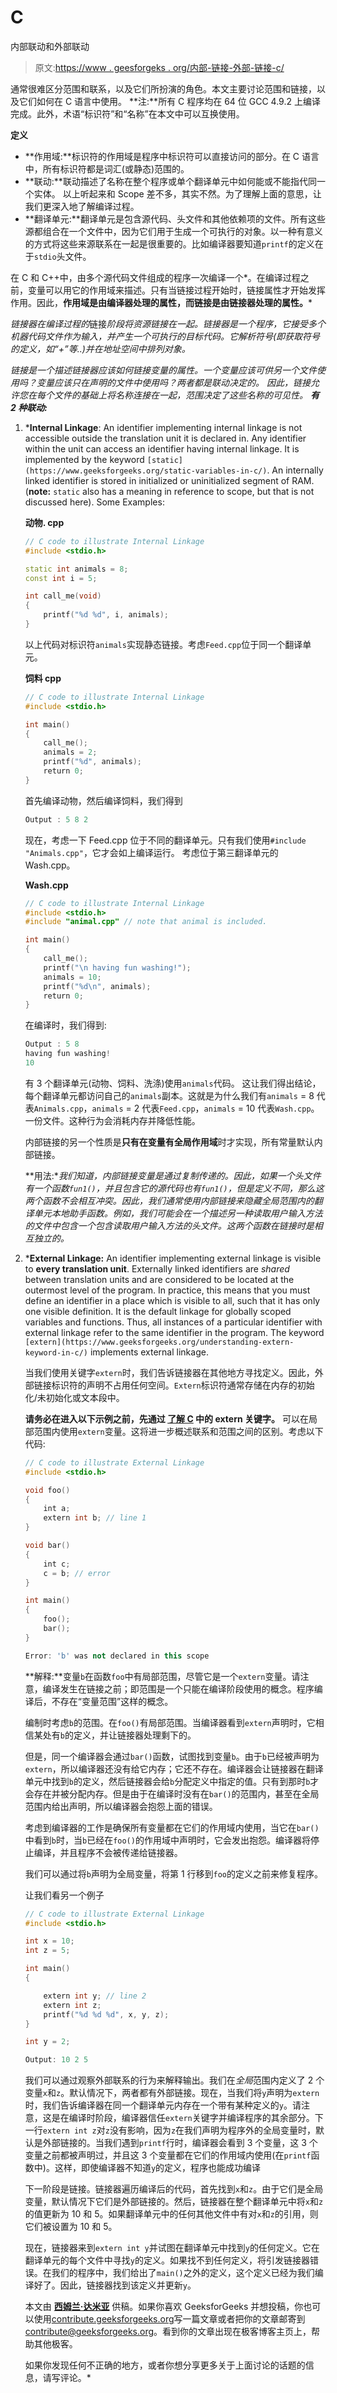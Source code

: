 # C

内部联动和外部联动

> 原文:[https://www . geesforgeks . org/内部-链接-外部-链接-c/](https://www.geeksforgeeks.org/internal-linkage-external-linkage-c/)

通常很难区分范围和联系，以及它们所扮演的角色。本文主要讨论范围和链接，以及它们如何在 C 语言中使用。
**注:**所有 C 程序均在 64 位 GCC 4.9.2 上编译完成。此外，术语“标识符”和“名称”在本文中可以互换使用。

 **定义**

*   **作用域:**标识符的作用域是程序中标识符可以直接访问的部分。在 C 语言中，所有标识符都是词汇(或静态)范围的。
*   **联动:**联动描述了名称在整个程序或单个翻译单元中如何能或不能指代同一个实体。
    以上听起来和 Scope 差不多，其实不然。为了理解上面的意思，让我们更深入地了解编译过程。
*   **翻译单元:**翻译单元是包含源代码、头文件和其他依赖项的文件。所有这些源都组合在一个文件中，因为它们用于生成一个可执行的对象。以一种有意义的方式将这些来源联系在一起是很重要的。比如编译器要知道`printf`的定义在于`stdio`头文件。

在 C 和 C++中，由多个源代码文件组成的程序一次编译一个*。在编译过程之前，变量可以用它的作用域来描述。只有当链接过程开始时，链接属性才开始发挥作用。因此，**作用域是由编译器处理的属性，而链接是由链接器处理的属性。***

*链接器在编译过程的*链接*阶段将资源链接在一起。链接器是一个程序，它接受多个机器代码文件作为输入，并产生一个可执行的目标代码。它解析符号(即获取符号的定义，如“+”等..)并在地址空间中排列对象。*

*链接是一个描述链接器应该如何链接变量的属性。一个变量应该可供另一个文件使用吗？变量应该只在声明的文件中使用吗？两者都是联动决定的。
因此，链接允许您在每个文件的基础上将名称连接在一起，范围决定了这些名称的可见性。
**有 2 种联动:***

1.  ***Internal Linkage**: An identifier implementing internal linkage is not accessible outside the translation unit it is declared in. Any identifier within the unit can access an identifier having internal linkage. It is implemented by the keyword `[static](https://www.geeksforgeeks.org/static-variables-in-c/)`. An internally linked identifier is stored in initialized or uninitialized segment of RAM. (**note:** `static` also has a meaning in reference to scope, but that is not discussed here).
    Some Examples:

    **动物. cpp**

    ```cpp
    // C code to illustrate Internal Linkage
    #include <stdio.h>

    static int animals = 8;
    const int i = 5;

    int call_me(void)
    {
        printf("%d %d", i, animals);
    }
    ```

    以上代码对标识符`animals`实现静态链接。考虑`Feed.cpp`位于同一个翻译单元。

    **饲料 cpp**

    ```cpp
    // C code to illustrate Internal Linkage
    #include <stdio.h>

    int main()
    {
        call_me();
        animals = 2;
        printf("%d", animals);
        return 0;
    }
    ```

    首先编译动物，然后编译饲料，我们得到

    ```cpp
    Output : 5 8 2

    ```

    现在，考虑一下 Feed.cpp 位于不同的翻译单元。只有我们使用`#include "Animals.cpp"`，它才会如上编译运行。
    考虑位于第三翻译单元的 Wash.cpp。

    **Wash.cpp**

    ```cpp
    // C code to illustrate Internal Linkage
    #include <stdio.h>
    #include "animal.cpp" // note that animal is included.

    int main()
    {
        call_me();
        printf("\n having fun washing!");
        animals = 10;
        printf("%d\n", animals);
        return 0;
    }
    ```

    在编译时，我们得到:

    ```cpp
    Output : 5 8
    having fun washing!
    10

    ```

    有 3 个翻译单元(动物、饲料、洗涤)使用`animals`代码。
    这让我们得出结论，每个翻译单元都访问自己的`animals`副本。这就是为什么我们有`animals` = 8 代表`Animals.cpp`，`animals` = 2 代表`Feed.cpp`，`animals` = 10 代表`Wash.cpp`。一份文件。这种行为会消耗内存并降低性能。

    内部链接的另一个性质是**只有在变量有全局作用域**时才实现，所有常量默认内部链接。

    **用法:**我们知道，内部链接变量是通过复制传递的。因此，如果一个头文件有一个函数`fun1()`，并且包含它的源代码也有`fun1()`，但是定义不同，那么这两个函数不会相互冲突。因此，我们通常使用内部链接来隐藏全局范围内的翻译单元本地助手函数。例如，我们可能会在一个描述另一种读取用户输入方法的文件中包含一个包含读取用户输入方法的头文件。这两个函数在链接时是相互独立的。* 
2.  ***External Linkage:** An identifier implementing external linkage is visible to **every translation unit**. Externally linked identifiers are *shared* between translation units and are considered to be located at the outermost level of the program. In practice, this means that you must define an identifier in a place which is visible to all, such that it has only one visible definition. It is the default linkage for globally scoped variables and functions. Thus, all instances of a particular identifier with external linkage refer to the same identifier in the program. The keyword `[extern](https://www.geeksforgeeks.org/understanding-extern-keyword-in-c/)` implements external linkage.

    当我们使用关键字`extern`时，我们告诉链接器在其他地方寻找定义。因此，外部链接标识符的声明不占用任何空间。`Extern`标识符通常存储在内存的初始化/未初始化或文本段中。

    **请务必在进入以下示例之前，先通过 [了解 C](https://www.geeksforgeeks.org/understanding-extern-keyword-in-c/) 中的 extern 关键字。**
    可以在局部范围内使用`extern`变量。这将进一步概述联系和范围之间的区别。考虑以下代码:

    ```cpp
    // C code to illustrate External Linkage
    #include <stdio.h>

    void foo()
    {
        int a;
        extern int b; // line 1
    }

    void bar()
    {
        int c;
        c = b; // error
    }

    int main()
    {
        foo();
        bar();
    }
    ```

    ```cpp
    Error: 'b' was not declared in this scope

    ```

     **解释:**变量`b`在函数`foo`中有局部范围，尽管它是一个`extern`变量。请注意，编译发生在链接之前；即范围是一个只能在编译阶段使用的概念。程序编译后，不存在“变量范围”这样的概念。

    编制时考虑`b`的范围。在`foo()`有局部范围。当编译器看到`extern`声明时，它相信某处有`b`的定义，并让链接器处理剩下的。

    但是，同一个编译器会通过`bar()`函数，试图找到变量`b`。由于`b`已经被声明为`extern`，所以编译器还没有给它内存；它还不存在。编译器会让链接器在翻译单元中找到`b`的定义，然后链接器会给`b`分配定义中指定的值。只有到那时`b`才会存在并被分配内存。但是由于在编译时没有在`bar()`的范围内，甚至在全局范围内给出声明，所以编译器会抱怨上面的错误。

    考虑到编译器的工作是确保所有变量都在它们的作用域内使用，当它在`bar()`中看到`b`时，当`b`已经在`foo()`的作用域中声明时，它会发出抱怨。编译器将停止编译，并且程序不会被传递给链接器。

    我们可以通过将`b`声明为全局变量，将第 1 行移到`foo`的定义之前来修复程序。

    让我们看另一个例子

    ```cpp
    // C code to illustrate External Linkage
    #include <stdio.h>

    int x = 10;
    int z = 5;

    int main()
    {

        extern int y; // line 2
        extern int z;
        printf("%d %d %d", x, y, z);
    }

    int y = 2;
    ```

    ```cpp
    Output: 10 2 5

    ```

    我们可以通过观察外部联系的行为来解释输出。我们在*全局*范围内定义了 2 个变量`x`和`z`。默认情况下，两者都有外部链接。现在，当我们将`y`声明为`extern`时，我们告诉编译器在同一个翻译单元内存在一个带有某种定义的`y`。请注意，这是在编译时阶段，编译器信任`extern`关键字并编译程序的其余部分。下一行`extern int z`对`z`没有影响，因为`z`在我们声明为程序外的全局变量时，默认是外部链接的。当我们遇到`printf`行时，编译器会看到 3 个变量，这 3 个变量之前都被声明过，并且这 3 个变量都在它们的作用域内使用(在`printf`函数中)。这样，即使编译器不知道`y`的定义，程序也能成功编译

    下一阶段是链接。链接器遍历编译后的代码，首先找到`x`和`z`。由于它们是全局变量，默认情况下它们是外部链接的。然后，链接器在整个翻译单元中将`x`和`z`的值更新为 10 和 5。如果翻译单元中的任何其他文件中有对`x`和`z`的引用，则它们被设置为 10 和 5。

    现在，链接器来到`extern int y`并试图在翻译单元中找到`y`的任何定义。它在翻译单元的每个文件中寻找`y`的定义。如果找不到任何定义，将引发链接器错误。在我们的程序中，我们给出了`main()`之外的定义，这个定义已经为我们编译好了。因此，链接器找到该定义并更新`y`。

    本文由 [**西姆兰·达米亚**](https://auth.geeksforgeeks.org/profile.php?user=simran) 供稿。如果你喜欢 GeeksforGeeks 并想投稿，你也可以使用[contribute.geeksforgeeks.org](http://www.contribute.geeksforgeeks.org)写一篇文章或者把你的文章邮寄到 contribute@geeksforgeeks.org。看到你的文章出现在极客博客主页上，帮助其他极客。

    如果你发现任何不正确的地方，或者你想分享更多关于上面讨论的话题的信息，请写评论。*